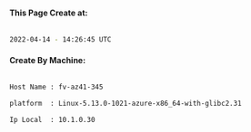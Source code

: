 
   
#### This Page Create at:

```bash

2022-04-14 - 14:26:45 UTC

```

#### Create By Machine:

```bash

Host Name : fv-az41-345

platform  : Linux-5.13.0-1021-azure-x86_64-with-glibc2.31

Ip Local  : 10.1.0.30

```

